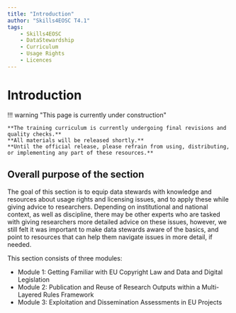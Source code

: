 ```yaml
---
title: "Introduction"
author: "Skills4EOSC T4.1"
tags:
    - Skills4EOSC
    - DataStewardship
    - Curriculum
    - Usage Rights
    - Licences
---
```


# Introduction

!!! warning "This page is currently under construction"

    **The training curriculum is currently undergoing final revisions and quality checks.**
    **All materials will be released shortly.**
    **Until the official release, please refrain from using, distributing, or implementing any part of these resources.**

## Overall purpose of the section

The goal of this section is to equip data stewards with knowledge and resources about usage rights and licensing issues, and to apply these while giving advice to researchers. Depending on institutional and national context, as well as discipline, there may be other experts who are tasked with giving researchers more detailed advice on these issues, however, we still felt it was important to make data stewards aware of the basics, and point to resources that can help them navigate issues in more detail, if needed.

This section consists of three modules:

- Module 1: Getting Familiar with EU Copyright Law and Data and Digital Legislation
- Module 2: Publication and Reuse of Research Outputs within a Multi-Layered Rules Framework
- Module 3: Exploitation and Dissemination Assessments in EU Projects
